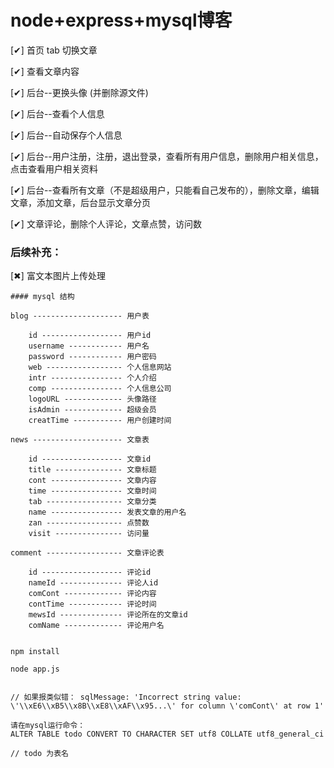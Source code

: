 # node+express+mysql博客

[✔] 首页 tab 切换文章

[✔] 查看文章内容

[✔] 后台--更换头像 (并删除源文件)

[✔] 后台--查看个人信息

[✔] 后台--自动保存个人信息

[✔] 后台--用户注册，注册，退出登录，查看所有用户信息，删除用户相关信息，点击查看用户相关资料

[✔] 后台--查看所有文章（不是超级用户，只能看自己发布的），删除文章，编辑文章，添加文章，后台显示文章分页

[✔] 文章评论，删除个人评论，文章点赞，访问数

### 后续补充：

[✖] 富文本图片上传处理

```
#### mysql 结构

blog -------------------- 用户表 

    id ------------------ 用户id
    username ------------ 用户名
    password ------------ 用户密码
    web ----------------- 个人信息网站
    intr ---------------- 个人介绍
    comp ---------------- 个人信息公司
    logoURL ------------- 头像路径
    isAdmin ------------- 超级会员
    creatTime ----------- 用户创建时间

news -------------------- 文章表

    id ------------------ 文章id
    title --------------- 文章标题
    cont ---------------- 文章内容
    time ---------------- 文章时间
    tab ----------------- 文章分类
    name ---------------- 发表文章的用户名
    zan ----------------- 点赞数
    visit --------------- 访问量

comment ----------------- 文章评论表

    id ------------------ 评论id
    nameId -------------- 评论人id
    comCont ------------- 评论内容
    contTime ------------ 评论时间
    mewsId -------------- 评论所在的文章id
    comName ------------- 评论用户名


npm install

node app.js


// 如果报类似错： sqlMessage: 'Incorrect string value: \'\\xE6\\xB5\\x8B\\xE8\\xAF\\x95...\' for column \'comCont\' at row 1'

请在mysql运行命令：
ALTER TABLE todo CONVERT TO CHARACTER SET utf8 COLLATE utf8_general_ci

// todo 为表名

```
